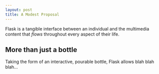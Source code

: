 ```yaml
---
layout: post
title: A Modest Proposal
---
```


Flask is a tangible interface between an individual and the multimedia content that *flows* throughout every aspect of their life.

## More than just a bottle

Taking the form of an interactive, pourable bottle, Flask allows blah blah blah…
